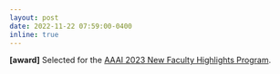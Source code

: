 ```yaml
---
layout: post
date: 2022-11-22 07:59:00-0400
inline: true
---
```


**[award]** Selected for the [AAAI 2023 New Faculty Highlights Program](https://aaai.org/Conferences/AAAI-23/new-faculty-highlights-cfp/).

